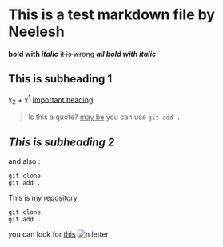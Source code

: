 # This is a test markdown file by Neelesh
<a name="heading-1"></a>
**bold with _italic_**
~~it is wrong~~
***all bold with italic***
## This is subheading 1
x<sub>2</sub> + x<sup>1</sup>
<ins>Important heading</ins>
> Is this a quote? <ins>may be</ins>
you can use `git add .`
 ## _This is subheading 2_
and also : 
```
git clone
git add .
```
This is my [repository](https://github.com/itsneeleshsingh/pwn.college_neelesh)
```
git clone
git add .
```
you can look for [this](#heading-1)
![n letter](https://pngimg.com/d/letter_n_PNG89.png)
